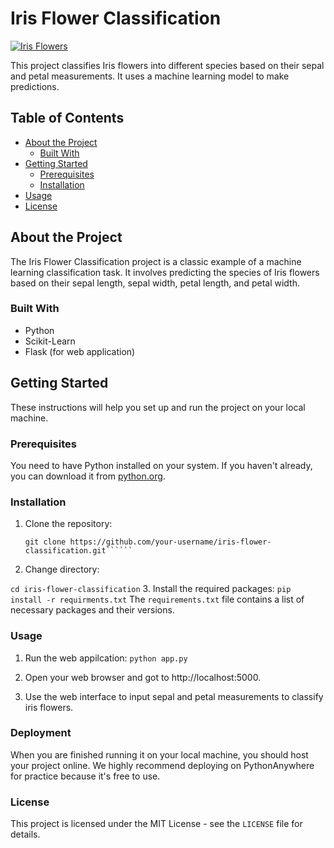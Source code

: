 # Iris Flower Classification

[![Iris Flowers](https://repository-images.githubusercontent.com/158275423/9a32d741-51c7-4573-9799-8d933ee642c6)](https://usman3454.pythonanywhere.com/)


This project classifies Iris flowers into different species based on their sepal and petal measurements. It uses a machine learning model to make predictions.

## Table of Contents

- [About the Project](#about-the-project)
  - [Built With](#built-with)
- [Getting Started](#getting-started)
  - [Prerequisites](#prerequisites)
  - [Installation](#installation)
- [Usage](#usage)
- [License](#license)

## About the Project

The Iris Flower Classification project is a classic example of a machine learning classification task. It involves predicting the species of Iris flowers based on their sepal length, sepal width, petal length, and petal width.

### Built With

- Python
- Scikit-Learn
- Flask (for web application)

## Getting Started

These instructions will help you set up and run the project on your local machine.

### Prerequisites

You need to have Python installed on your system. If you haven't already, you can download it from [python.org](https://www.python.org/downloads/).

### Installation

1. Clone the repository:

   ```
   git clone https://github.com/your-username/iris-flower-classification.git``````
2. Change directory:

  ```cd iris-flower-classification```
3. Install the required packages:
  ```pip install -r requirments.txt```
   The `requirements.txt` file contains a list of necessary packages and their versions.
  
### Usage
1. Run the web appilcation:
    ```python app.py```
2. Open your web browser and got to http://localhost:5000.

3. Use the web interface to input sepal and petal measurements to classify iris flowers.

### Deployment
When you are finished running it on your local machine, you should host your project online. We highly recommend deploying on PythonAnywhere for practice because it's free to use.

### License
This project is licensed under the MIT License - see the `LICENSE` file for details.
